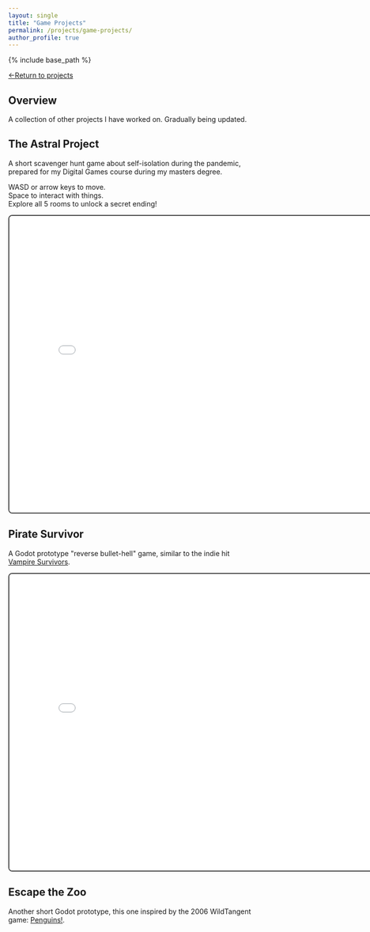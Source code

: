 ```yaml
---
layout: single
title: "Game Projects"
permalink: /projects/game-projects/
author_profile: true
---
```


{% include base_path %}

[←Return to projects](/projects/)  

## Overview

A collection of other projects I have worked on. Gradually being updated.

## The Astral Project  
  
A short scavenger hunt game about self-isolation during the pandemic, prepared for my Digital Games course during my masters degree.  
  
WASD or arrow keys to move.  
Space to interact with things.  
Explore all 5 rooms to unlock a secret ending!  

<iframe 
  src="/TheAstralProject/index.html" 
  width="800" 
  height="600" 
  style="border:2px solid #444; border-radius:8px;">
</iframe>

## Pirate Survivor  
  
A Godot prototype "reverse bullet-hell" game, similar to the indie hit [Vampire Survivors](https://store.steampowered.com/app/1794680/Vampire_Survivors/).  
 

<iframe 
  src="/Pirate Survivor/index.html" 
  width="800" 
  height="600" 
  style="border:2px solid #444; border-radius:8px;">
</iframe>


## Escape the Zoo  
  
Another short Godot prototype, this one inspired by the 2006 WildTangent game: [Penguins!](https://www.wildtangent.com/p/arcade/penguins/?srsltid=AfmBOopigC97WFEjmoLSb__DCukns-5XmFM_yp7aUq6cP_HsQzjCdEAN).  
  